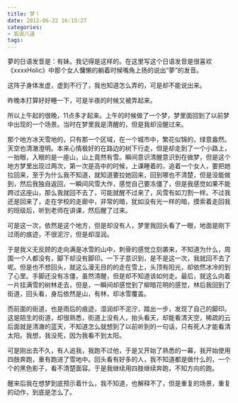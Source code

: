 ```yaml
---
title: 梦！
date: 2012-06-22 16:15:27
categories:
- 狐说八道
tags:
---
```


夢的日语发音是：有妹。我记得是这样的。在这里写这个日语发音是很喜欢《xxxxHolic》中那个女人慵懒的躺着时候嘴角上扬的说出“夢”的发音。

这阵子身体发虚，虚到不行了，我也知道怎么弄的，可是却不能说出来。

昨晚本打算好好睡一下，可是半夜的时候又被弄起来。

所以上午起的很晚，11点多才起来。上午的时候做了一个梦，梦里面回到了以前梦中出现的一个场景。当时在梦里我是清醒的，但是我却没醒过来。

那个地方冰天雪地的，只有那一个区域，在一个城市中，繁花似锦的，绿意盎然。天空也清澈澄明。本来心情极好的在路边的树下行走，但是却走到了一个小路上，一抬眼，入眼的是一座山，山上竟然有雪。瞬间意识清醒意识到在做梦，但是这个地方梦里出现过两次，第一次是高中的时候，上课睡着的，追着一个女人，要把她拉回来，至于为什么我不知道，就知道要拉她回来，回到哪也不清楚，但是没能做到，然后我独自返回，一瞬间风雪大作，感觉自己要冻僵了，但是我感觉如果不能跨过这座山，那么我就回不去了，可能就醒不过来了，风雪有如刀割一样。不过我还是回来了，走在学校的走廊中，非常的暗，犹如没有光一样的暗，摸索着走回我的班级后，听到老师在讲课，然后醒了过来。

可是这一次，依然是这个地方，但是却没有人，梦里我回头看了一眼，地面是刚下过雨的痕迹，不很泥泞，但是却湿润。

于是我义无反顾的走向满是冰雪的山中，刺骨的感觉立刻袭来，不知道为什么，周围一个人都没有，脚下却没有脚印。一下子意识到，是不是这一次，我就回不去了呢。但是也不想回头，就这么漫无目的的走在雪上，头顶有阳光，却依然冰冷的到了心里。手脚还没有冻僵，虽然清醒，但是却不知道该如何走。最后，就这么向着一片挂满雪的树林走去，但是，一瞬间却感觉到了柳暗花明的感觉，林后我回到了街道，回头看，身后依然是山，有林，却冰雪覆盖。

而前面的街道，也是雨后的痕迹，湿润却不泥泞，踏出一步，发现了自己的脚印。这是陌生的街道，却很熟悉，街道上没有人，抬头看天，却能看清天空，稀疏的云后面就是清澈的蓝天，不知道怎么就想到了以前听到的一句话，只有死人才能看清太阳。我想，我没死，因为我看不到太阳。

可是刚出去不久，有人追我，我跑不过他，于是又开始了熟悉的一幕，我开始使用四肢奔跑，重有跑进了雪地中。回头看有好多的人，我不知道都是做什么的，一个个的黑色影子，看不清楚面容。于是我继续用四肢继续奔跑，不知方向的跑。

醒来后我在想梦到底预示着什么，我不知道，也解释不了，但是重复的场景，重复的动作，到底是怎么了。